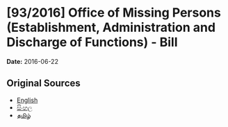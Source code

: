 # [93/2016] Office of Missing Persons (Establishment, Administration and Discharge of Functions) - Bill

**Date:** 2016-06-22

## Original Sources

- [English](https://documents.gov.lk/view/bills/2016/6/93-2016_E.pdf)
- [සිංහල](https://documents.gov.lk/view/bills/2016/6/93-2016_S.pdf)
- [தமிழ்](https://documents.gov.lk/view/bills/2016/6/93-2016_T.pdf)
